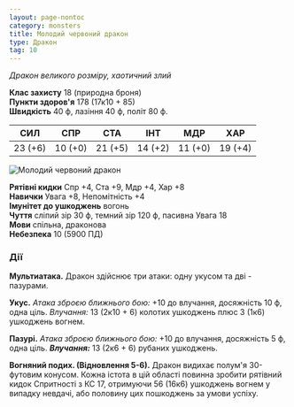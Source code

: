```yaml
---
layout: page-nontoc
category: monsters
title: Молодий червоний дракон
type: Дракон
tag: 10
---
```


_Дракон великого розміру, хаотичний злий_

**Клас захисту** 18 (природна броня)    
**Пункти здоров'я** 178 (17к10 + 85)    
**Швидкість** 40 ф, лазіння 40 ф, політ 80 ф.

| СИЛ     | СПР     | СТА     | ІНТ     | МДР     | ХАР     |
| ------- | ------- | ------- | ------- | ------- | ------- |
| 23 (+6) | 10 (+0) | 21 (+5) | 14 (+2) | 11 (+0) | 19 (+4) |

![Молодий червоний дракон](https://www.dndbeyond.com/avatars/thumbnails/30782/407/1000/1000/638061961315375227.png)

**Рятівні кидки** Спр +4, Ста +9, Мдр +4, Хар +8    
**Навички** Увага +8, Непомітність +4    
**Імунітет до ушкоджень** вогонь    
**Чуття** сліпий зір 30 ф, темний зір 120 ф, пасивна Увага 18    
**Мови** спільна, драконова    
**Небезпека** 10 (5900 ПД)

### Дії
**Мультиатака.** Дракон здійснює три атаки: одну укусом та дві - пазурами.    

**Укус.** _Атака зброєю ближнього бою:_ +10 до влучання, досяжність 10 ф, одна ціль. _Влучання:_ 13 (2к10 + 6) колотих ушкоджень плюс 3 (1к6) ушкоджень вогнем.    

**Пазурі.** _Атака зброєю ближнього бою:_ +10 до влучання, досяжність 5 ф, одна ціль. ___Влучання:___ 13 (2к6 + 6) рубаних ушкоджень.    

**Вогняний подих. (Відновлення 5-6).** Дракон видихає полум'я 30-футовим конусом. Кожна істота в цій області повинна зробити рятівний кидок Спритності з КС 17, отримуючи 56 (16к6) ушкоджень вогнем у випадку невдачі, або половину цих пошкоджень за умови успіху.
